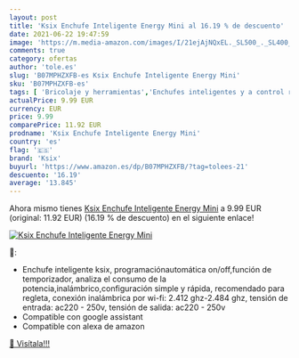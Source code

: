 ```yaml
---
layout: post
title: 'Ksix Enchufe Inteligente Energy Mini al 16.19 % de descuento'
date: 2021-06-22 19:47:59
image: 'https://m.media-amazon.com/images/I/21ejAjNQxEL._SL500_._SL400_.jpg'
comments: true
category: ofertas
author: 'tole.es'
slug: 'B07MPHZXFB-es Ksix Enchufe Inteligente Energy Mini'
sku: 'B07MPHZXFB-es'
tags: [ 'Bricolaje y herramientas','Enchufes inteligentes y a control remoto','Enchufes y accesorios','Instalación eléctrica','enchufe','inteligente','ksix', ]
actualPrice: 9.99 EUR
currency: EUR
price: 9.99
comparePrice: 11.92 EUR
prodname: 'Ksix Enchufe Inteligente Energy Mini'
country: 'es'
flag: '🇪🇸'
brand: 'Ksix'
buyurl: 'https://www.amazon.es/dp/B07MPHZXFB/?tag=tolees-21'
descuento: '16.19'
average: '13.845'
---
```


Ahora mismo tienes [Ksix Enchufe Inteligente Energy Mini](https://www.amazon.es/dp/B07MPHZXFB/?tag=tolees-21) a 9.99 EUR (original: 11.92 EUR) (16.19 %  de descuento) en el siguiente enlace!

[![Ksix Enchufe Inteligente Energy Mini](https://m.media-amazon.com/images/I/21ejAjNQxEL._SL500_._SL400_.jpg)](https://www.amazon.es/dp/B07MPHZXFB/?tag=tolees-21)

🔎:

- Enchufe inteligente ksix, programaciónautomática on/off,función de temporizador, analiza el consumo de la potencia,inalámbrico,configuración simple y rápida, recomendado para regleta, conexión inalámbrica por wi-fi: 2.412 ghz-2.484 ghz, tensión de entrada: ac220 - 250v, tensión de salida: ac220 - 250v
- Compatible con google assistant
- Compatible con alexa de amazon

[🛒 Visítala!!!](https://www.amazon.es/dp/B07MPHZXFB/?tag=tolees-21)
